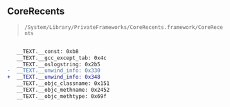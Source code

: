 ## CoreRecents

> `/System/Library/PrivateFrameworks/CoreRecents.framework/CoreRecents`

```diff

   __TEXT.__const: 0xb8
   __TEXT.__gcc_except_tab: 0x4c
   __TEXT.__oslogstring: 0x2b5
-  __TEXT.__unwind_info: 0x330
+  __TEXT.__unwind_info: 0x348
   __TEXT.__objc_classname: 0x151
   __TEXT.__objc_methname: 0x2452
   __TEXT.__objc_methtype: 0x69f

```
